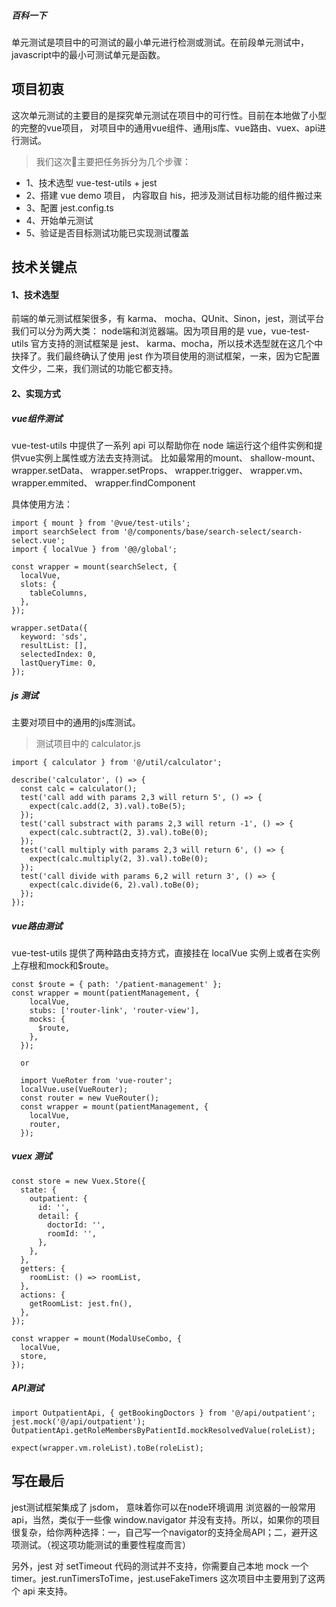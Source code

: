 ##### 百科一下
单元测试是项目中的可测试的最小单元进行检测或测试。在前段单元测试中，javascript中的最小可测试单元是函数。


## 项目初衷
这次单元测试的主要目的是探究单元测试在项目中的可行性。目前在本地做了小型的完整的vue项目， 对项目中的通用vue组件、通用js库、vue路由、vuex、api进行测试。

> 我们这次主要把任务拆分为几个步骤：
- 1、技术选型 vue-test-utils + jest
- 2、搭建 vue demo 项目， 内容取自 his，把涉及测试目标功能的组件搬过来
- 3、配置 jest.config.ts
- 4、开始单元测试
- 5、验证是否目标测试功能已实现测试覆盖

## 技术关键点
#### 1、技术选型
前端的单元测试框架很多，有 karma、 mocha、QUnit、Sinon，jest，测试平台我们可以分为两大类： node端和浏览器端。因为项目用的是 vue，vue-test-utils 官方支持的测试框架是 jest、 karma、mocha，所以技术选型就在这几个中抉择了。我们最终确认了使用 jest 作为项目使用的测试框架，一来，因为它配置文件少，二来，我们测试的功能它都支持。

#### 2、实现方式
##### vue组件测试
vue-test-utils 中提供了一系列 api 可以帮助你在 node 端运行这个组件实例和提供vue实例上属性或方法去支持测试。
比如最常用的mount、 shallow-mount、  wrapper.setData、  wrapper.setProps、  wrapper.trigger、  wrapper.vm、  wrapper.emmited、  wrapper.findComponent

具体使用方法：
```
import { mount } from '@vue/test-utils';
import searchSelect from '@/components/base/search-select/search-select.vue';
import { localVue } from '@@/global';

const wrapper = mount(searchSelect, {
  localVue,
  slots: {
    tableColumns,
  },
});

wrapper.setData({
  keyword: 'sds',
  resultList: [],
  selectedIndex: 0,
  lastQueryTime: 0,
});
```
##### js 测试
主要对项目中的通用的js库测试。
> 测试项目中的 calculator.js
```
import { calculator } from '@/util/calculator';

describe('calculator', () => {
  const calc = calculator();
  test('call add with params 2,3 will return 5', () => {
    expect(calc.add(2, 3).val).toBe(5);
  });
  test('call substract with params 2,3 will return -1', () => {
    expect(calc.subtract(2, 3).val).toBe(0);
  });
  test('call multiply with params 2,3 will return 6', () => {
    expect(calc.multiply(2, 3).val).toBe(0);
  });
  test('call divide with params 6,2 will return 3', () => {
    expect(calc.divide(6, 2).val).toBe(0);
  });
});
```
##### vue路由测试
vue-test-utils 提供了两种路由支持方式，直接挂在 localVue 实例上或者在实例上存根和mock和$route。

```
const $route = { path: '/patient-management' };
const wrapper = mount(patientManagement, {
    localVue,
    stubs: ['router-link', 'router-view'],
    mocks: {
      $route,
    },
  });

  or 

  import VueRoter from 'vue-router';
  localVue.use(VueRouter);
  const router = new VueRouter();
  const wrapper = mount(patientManagement, {
    localVue,
    router,
  });

```
##### vuex 测试
```
const store = new Vuex.Store({
  state: {
    outpatient: {
      id: '',
      detail: {
        doctorId: '',
        roomId: '',
      },
    },
  },
  getters: {
    roomList: () => roomList,
  },
  actions: {
    getRoomList: jest.fn(),
  },
});

const wrapper = mount(ModalUseCombo, {
  localVue,
  store,
});
```
##### API测试
```
import OutpatientApi, { getBookingDoctors } from '@/api/outpatient';
jest.mock('@/api/outpatient');
OutpatientApi.getRoleMembersByPatientId.mockResolvedValue(roleList);

expect(wrapper.vm.roleList).toBe(roleList);
```


## 写在最后
jest测试框架集成了 jsdom， 意味着你可以在node环境调用 浏览器的一般常用 api，当然，类似于一些像 window.navigator 并没有支持。所以，如果你的项目很复杂，给你两种选择：一，自己写一个navigator的支持全局API；二，避开这项测试。（视这项功能测试的重要性程度而言）

另外，jest 对 setTimeout 代码的测试并不支持，你需要自己本地 mock 一个 timer。jest.runTimersToTime，jest.useFakeTimers 这次项目中主要用到了这两个 api 来支持。

